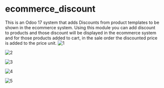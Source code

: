 # ecommerce_discount
This is an Odoo 17 system that adds Discounts from product templates to be shown in the ecommerce system.
Using this module you can add discount to products and those discount will be displayed in the ecommerce system and for those products added to cart, in the sale order the discounted price is added to the price unit.
![1](https://github.com/user-attachments/assets/98e81d25-7bc7-401a-980f-68fc1e06fff5)


![2](https://github.com/user-attachments/assets/553fc5e9-9cbb-413e-b77c-52439d22803a)

![3](https://github.com/user-attachments/assets/9c68f2fe-32de-45f9-8ea0-2c9416c0aa1d)

![4](https://github.com/user-attachments/assets/8e39c7ac-8163-43e7-8356-ce5ffffe213f)

![5](https://github.com/user-attachments/assets/495a17f6-33b8-408d-baab-8bfe9245ec3c)
